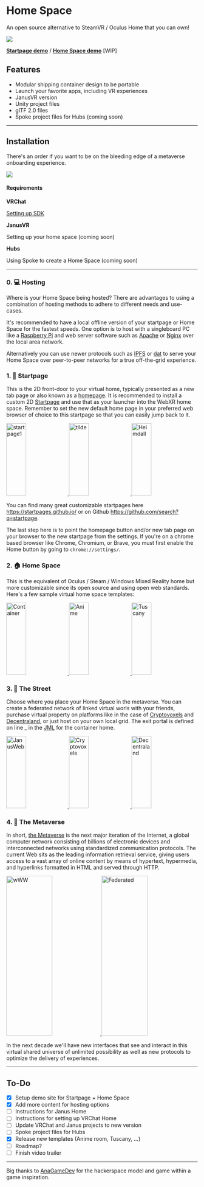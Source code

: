 # Home Space

An open source alternative to SteamVR / Oculus Home that you can own!

![](https://i.imgur.com/K0vf2rD.jpg)

[**Startpage demo**](https://madjin.github.io/startpage/) / [**Home Space demo**](http://home.hackerlab.eth.link/) [WIP] 

## Features

- Modular shipping container design to be portable
- Launch your favorite apps, including VR experiences
- JanusVR version 
- Unity project files
- glTF 2.0 files
- Spoke project files for Hubs (coming soon)

---

## Installation

There's an order if you want to be on the bleeding edge of a metaverse onboarding experience.

![](https://i.imgur.com/44jcBZL.jpg)

#### Requirements

**VRChat**

[Setting up SDK](https://docs.vrchat.com/docs/setting-up-the-sdk)

**JanusVR**

Setting up your home space (coming soon)

**Hubs**

Using Spoke to create a Home Space (coming soon)

---

### 0. :computer: Hosting

Where is your Home Space being hosted? There are advantages to using a combination of hosting methods to adhere to different needs and use-cases.

It's recommended to have a local offline version of your startpage or Home Space for the fastest speeds. One option is to host with a singleboard PC like a [Raspberry Pi](https://www.raspberrypi.org/) and web server software such as [Apache](https://www.raspberrypi.org/documentation/remote-access/web-server/apache.md) or [Nginx](https://www.raspberrypi.org/documentation/remote-access/web-server/nginx.md) over the local area network. 

Alternatively you can use newer protocols such as [IPFS](https://ipfs.io) or [dat](https://dat.foundation/) to serve your Home Space over peer-to-peer networks for a true off-the-grid experience.


### 1. :door: Startpage

This is the 2D front-door to your virtual home, typically presented as a new tab page or also known as a [homepage](https://en.wikipedia.org/wiki/Home_page). It is recommended to install a custom 2D [Startpage](https://github.com/madjin/startpage) and use that as your launcher into the WebXR home space. Remember to set the new default home page in your preferred web browser of choice to this startpage so that you can easily jump back to it.

<a href="https://github.com/madjin/startpage">
  <img alt="startpage1" target="_blank" src="https://i.imgur.com/5NCn5zN.jpg" height="190" width="32%">
</a>
<a href="https://github.com/Ozencb/tilde-enhanced">
  <img alt="tilde" target="_blank" src="https://i.imgur.com/k7kS2Q8.jpg" height="190" width="32%">
</a>
<a href="https://github.com/linuxserver/Heimdall">
  <img alt="Heimdall" target="_blank" src="https://i.imgur.com/XatmmTl.jpg" height="190" width="32%">
</a>

You can find many great customizable startpages here <https://startpages.github.io/> or on Github <https://github.com/search?q=startpage>.

The last step here is to point the homepage button and/or new tab page on your browser to the new startpage from the settings. If you're on a chrome based browser like Chrome, Chromium, or Brave, you must first enable the Home button by going to `chrome://settings/`.

### 2. :house: Home Space 

This is the equivalent of Oculus / Steam / Windows Mixed Reality home but more customizable since its open source and using open web standards. Here's a few sample virtual home space templates:

<a href="https://github.com/madjin/home-space">
  <img alt="Container" target="_blank" src="https://i.imgur.com/GQO4lV3.jpg" height="190" width="32%">
</a>
<a href="https://github.com/madjin/anime-room">
  <img alt="Anime" target="_blank" src="https://i.imgur.com/8S1ide8.jpg" height="190" width="32%">
</a>
<a href="https://github.com/madjin/tuscany">
  <img alt="Tuscany" target="_blank" src="https://i.imgur.com/NQuHts3.jpg" height="190" width="32%">
</a>

### 3. :bridge_at_night: The Street

Choose where you place your Home Space in the metaverse. You can create a federated network of linked virtual worls with your friends, purchase virtual property on platforms like in the case of [Cryptovoxels](https://www.cryptovoxels.com) and [Decentraland](https://decentraland.org), or just host on your own local grid. The exit portal is defined on line _ in the [JML]() for the container home.


<a href="https://github.com/janusvr-examples/desert">
  <img alt="JanusWeb" target="_blank" src="https://i.imgur.com/W5F9qE5.jpg" height="190" width="32%">
</a>
<a href="https://www.cryptovoxels.com/">
  <img alt="Cryptovoxels" target="_blank" src="https://i.imgur.com/IlcKVCk.jpg" height="190" width="32%">
</a>
<a href="https://decentraland.org">
  <img alt="Decentraland" target="_blank" src="https://i.imgur.com/ZCyYq3s.jpg" height="190" width="32%">
</a>

### 4. :stars: The Metaverse

In short, [the Metaverse](https://en.wikipedia.org/wiki/Metaverse) is the next major iteration of the Internet, a global computer network consisting of billions of electronic devices and interconnected networks using standardized communication protocols. The current Web sits as the leading information retrieval service, giving users access to a vast array of online content by means of hypertext, hypermedia, and hyperlinks formatted in HTML and served through HTTP.

<a href="https://i.imgur.com/TzR5qSI.jpg">
  <img alt="wWW" target="_blank" src="https://i.imgur.com/TzR5qSI.jpg" height="420" width="49%">
</a>
<a href="https://www.augmentedperception.com/">
  <img alt="Federated" target="_blank" src="https://i.imgur.com/D98s2Eb.gif" height="420" width="49%">
</a>

In the next decade we'll have new interfaces that see and interact in this virtual shared universe of unlimited possibility as well as new protocols to optimize the delivery of experiences. 

---


## To-Do

- [x] Setup demo site for Startpage + Home Space
- [x] Add more content for hosting options
- [ ] Instructions for Janus Home
- [ ] Instructions for setting up VRChat Home
- [ ] Update VRChat and Janus projects to new version
- [ ] Spoke project files for Hubs
- [x] Release new templates (Anime room, Tuscany, ...)
- [ ] Roadmap?
- [ ] Finish video trailer

---

Big thanks to [AnaGameDev](http://www.pixelripped.com/about/) for the hackerspace model and game within a game inspiration.
